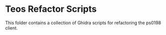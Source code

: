 # Teos Refactor Scripts

This folder contains a collection of Ghidra scripts for refactoring the ps0198 client.